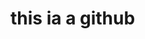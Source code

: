 <html>
  <title> this is a my file</title>
  <head>
  <body>
    <h1> this ia a github</h1>
  
  </body>


</head>
  
</html>
